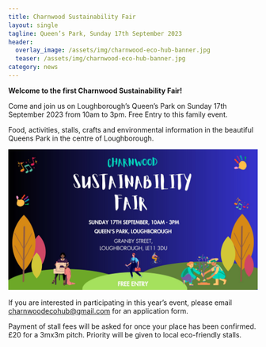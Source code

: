 ```yaml
---
title: Charnwood Sustainability Fair
layout: single
tagline: Queen’s Park, Sunday 17th September 2023
header:
  overlay_image: /assets/img/charnwood-eco-hub-banner.jpg
  teaser: /assets/img/charnwood-eco-hub-banner.jpg
category: news
---
```


**Welcome to the first Charnwood Sustainability Fair!**

Come and join us on Loughborough’s Queen’s Park on Sunday 17th September 2023 from 10am to 3pm. Free Entry to this family event.

Food, activities, stalls, crafts and environmental information in the beautiful Queens Park in the centre of Loughborough.

![Sustainability Fair September 2023 poster](/assets/img/sustainability-fair-sept-2023.jpg)

If you are interested in participating in this year’s event, please email [charnwoodecohub@gmail.com](mailto:charnwoodecohub@gmail.com) for an application form.

Payment of stall fees will be asked for once your place has been confirmed. £20 for a 3mx3m pitch.  Priority will be given to local eco-friendly stalls.

